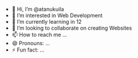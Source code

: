 - 👋 Hi, I’m @atanukuila
- 👀 I’m interested in Web Development
- 🌱 I’m currently learning in 12
- 💞️ I’m looking to collaborate on creating Websites
- 📫 How to reach me ...
- 😄 Pronouns: ...
- ⚡ Fun fact: ...

<!---
atanukuila/atanukuila is a ✨ special ✨ repository because its `README.md` (this file) appears on your GitHub profile.
You can click the Preview link to take a look at your changes.
--->
